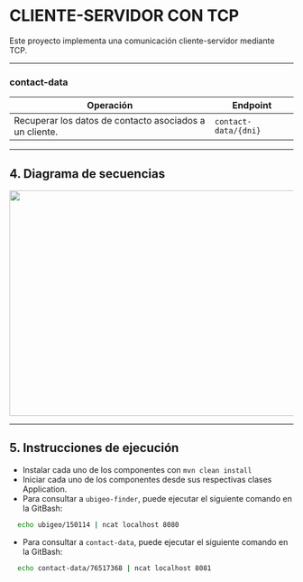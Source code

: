 # CLIENTE-SERVIDOR CON TCP
Este proyecto implementa una comunicación cliente-servidor mediante TCP.

---

### contact-data

| Operación                                               | Endpoint             |
|---------------------------------------------------------|----------------------|
| Recuperar los datos de contacto asociados a un cliente. | `contact-data/{dni}` |

---

## 4. Diagrama de secuencias

<img src="./images/sequences-diagram.png" width="700" height="400">

---

## 5. Instrucciones de ejecución
- Instalar cada uno de los componentes con `mvn clean install`
- Iniciar cada uno de los componentes desde sus respectivas clases Application.
- Para consultar a `ubigeo-finder`, puede ejecutar el siguiente comando en la GitBash:

```sh
  echo ubigeo/150114 | ncat localhost 8080
```

- Para consultar a `contact-data`, puede ejecutar el siguiente comando en la GitBash:

```sh
  echo contact-data/76517368 | ncat localhost 8081
```

